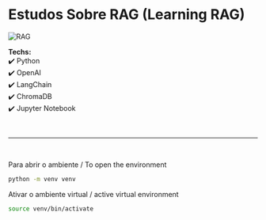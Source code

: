 # Estudos Sobre RAG (Learning RAG)


![RAG ](https://github.com/user-attachments/assets/19ba9afc-f4c7-4d20-ac4c-ca17e28f5b59)


**Techs:**<br>
✔️ Python<br>
✔️ OpenAI<br>
✔️ LangChain<br>
✔️ ChromaDB<br>
✔️ Jupyter Notebook<br>

<br>

---

<br>

Para abrir o ambiente / To open the environment

```bash
python -m venv venv
```

Ativar o ambiente virtual / active virtual environment

```bash
source venv/bin/activate
```
